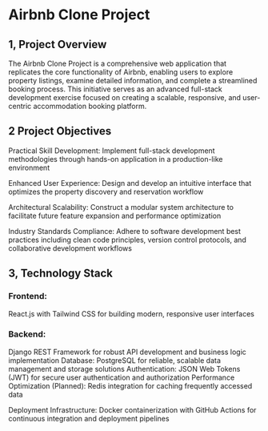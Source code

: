 # Airbnb Clone Project
## 1, Project Overview
The Airbnb Clone Project is a comprehensive web application that replicates the core functionality of Airbnb, enabling users to explore property listings, examine detailed information, and complete a streamlined booking process. This initiative serves as an advanced full-stack development exercise focused on creating a scalable, responsive, and user-centric accommodation booking platform.

## 2 Project Objectives
Practical Skill Development: Implement full-stack development methodologies through hands-on application in a production-like environment

Enhanced User Experience: Design and develop an intuitive interface that optimizes the property discovery and reservation workflow

Architectural Scalability: Construct a modular system architecture to facilitate future feature expansion and performance optimization

Industry Standards Compliance: Adhere to software development best practices including clean code principles, version control protocols, and collaborative development workflows

## 3, Technology Stack
### Frontend: 
React.js with Tailwind CSS for building modern, responsive user interfaces

### Backend: 
Django REST Framework for robust API development and business logic implementation
Database: PostgreSQL for reliable, scalable data management and storage solutions
Authentication: JSON Web Tokens (JWT) for secure user authentication and authorization
Performance Optimization (Planned): Redis integration for caching frequently accessed data

Deployment Infrastructure: Docker containerization with GitHub Actions for continuous integration and deployment pipelines

